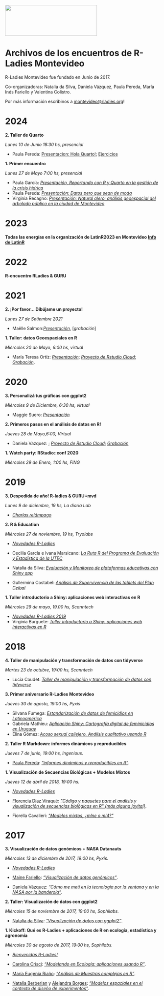 <img src="https://github.com/rladies/starter-kit/blob/master/logo/R-LadiesGlobal_RBG_online_LogoWithText_Horizontal.png" data-canonical-src="https://github.com/rladies/starter-kit/blob/master/logo/R-LadiesGlobal_RBG_online_LogoWithText_Horizontal.png" width="300" height="100" />
 
# Archivos de los encuentros de R-Ladies Montevideo
 
  R-Ladies Montevideo fue fundado en Junio de 2017.
  
  Co-organizadoras: Natalia da Silva, Daniela Vázquez, Paula Pereda, María Inés Fariello y Valentina Colistro.
  
  Por más información escribinos a montevideo@rladies.org!
  
# 2024 



**2. Taller de Quarto**

*Lunes 10 de Junio 18:30 hs, presencial*

+ Paula Pereda: [Presentacion: Hola Quarto!](https://paula.quarto.pub/hola-quarto/#/hello-quarto-title); [Ejercicios](https://github.com/paulapereda/hola-quarto-soluciones)

**1. Primer encuentro**

*Lunes 27 de Mayo 7:00 hs, presencial*

+ Paula García: [*Presentación, Reportando con R y Quarto en la gestión de la crisis hídrica*](https://github.com/rladies/meetup-presentations_montevideo/blob/master/2024-05-27/R-Ladies_paula-garcia.html)
+ Paula Pereda: [*Presentación: Datos pero que sean de moda*](https://github.com/rladies/meetup-presentations_montevideo/blob/master/2024-05-27/Paula_Pereda.pdf)
+ Virginia Recagno: [*Presentación: Natural alero: análisis geoespacial del arbolado público en la ciudad de Montevideo*](https://github.com/rladies/meetup-presentations_montevideo/blob/master/2024-05-27/Arbolado.html)

# 2023

**Todas las energías en la organización de LatinR2023 en Montevideo**
[**Info de LatinR**](https://latin-r.com)

# 2022  

**R-encuentro RLadies & GURU**
  
# 2021

**2. ¡Por favor... Dibújame un proyecto!**

*Lunes 27 de Setiembre 2021*

+ Maêlle Salmon:[*Presentación*](https://rladiesmvd-maelle.netlify.app/#/), [*grabación*]

**1. Taller: datos Geoespaciales en R**

*Miércoles 20 de Mayo, 6:00 hs, virtual*

+ María Teresa Ortíz: [*Presentación*](https://mapas-rladies-mv.netlify.app); [*Proyecto de Rstudio Cloud*](https://rstudio.cloud/project/2488557); [*Grabación*](https://www.youtube.com/watch?v=_pFrWCqTKec&t=3s).


# 2020 

**3. Personalizá tus gráficas con ggplot2**
  
*Miércoles 9 de Diciembre, 6:30 hs, virtual*
+ Maggie Suero: [*Presentación*](https://github.com/maggiesuero/Rprojects)
 
**2. Primeros pasos en el análisis de datos en R!**
  
*Jueves 28 de Mayo,6:00, Virtual*
  
+ Daniela Vazquez: ; [*Proyecto de Rstudio Cloud*](https://rstudio.cloud/project/1327203); [*Grabación*](https://www.youtube.com/watch?v=BqNuFWCx4cg&t=14s)
 
**1. Watch party: RStudio::conf 2020**
  
*Miércoles 29 de Enero, 1:00 hs, FING*

# 2019

**3. Despedida de año! R-ladies & GURU::mvd**
 
*Lunes 9 de diciembre, 19 hs, La diaria Lab*
 
+ [*Charlas relámpago*]()

**2. R & Education**
 
*Miércoles 27 de noviembre, 19 hs, Tryolabs*
 
+ [*Novedades R-Ladies*](https://github.com/rladies/meetup-presentations_montevideo/blob/master/2019-11-26-Edu/Presentaci_n_RLadies.pdf)
 
+ Cecilia García e Ivana Marsicano: [*La Ruta R del Programa de Evaluación y Estadística de la UTEC*](https://github.com/rladies/meetup-presentations_montevideo/blob/master/2019-11-26-Edu/Cecilia_Ivana.pdf)
+ Natalia da Silva: [*Evaluación y Monitoreo de plataformas educativas con Shiny app*](https://github.com/rladies/meetup-presentations_montevideo/blob/master/2019-11-26-Edu/Natalia_da_Silva.pdf)
+ Gullermina Costabel: [*Análisis de Supervivencia de las tablets del Plan Ceibal*]()
 
**1. Taller introductorio a Shiny: aplicaciones web interactivas en R**
 
*Miércoles 29 de mayo, 19.00 hs, Scanntech*
 
+ [*Novedades R-Ladies 2019*](https://github.com/rladies/meetup-presentations_montevideo/blob/master/2019-05-29-shiny/R-Ladies_MVD_primer_encuentro.pdf)
+ Virginia Burguete: [*Taller introductorio a Shiny: aplicaciones web interactivas en R*](https://github.com/rladies/meetup-presentations_montevideo/blob/master/2019-05-29-shiny/taller_shiny/documentation/Shiny.pdf)
 
# 2018
 
**4. Taller de manipulación y transformación de datos con tidyverse**
 
*Martes 23 de octubre, 19:00 hs, Scanntech*
 
+ Lucía Coudet: [*Taller de manipulación y transformación de datos con tidyverse*](https://github.com/rladies/meetup-presentations_montevideo/blob/master/2018-10-23-tidyverse/rladies_tidyverse.pdf)
 
**3. Primer aniversario R-Ladies Montevideo**

*Jueves 30 de agosto, 19:00 hs, Pyxis*

+ Silvana Fumega: [*Estandarización de datos de femicidios en Latinoamérica*](https://github.com/rladies/meetup-presentations_montevideo/blob/master/2018-08-30-1er_a%C3%B1o/G%C3%A9nero_datos_seguridad_silvana.pdf)
+ Gabriela Mathieu: [*Aplicación Shiny: Cartografía digital de feminicidios en Uruguay*](https://github.com/rladies/meetup-presentations_montevideo/blob/master/2018-08-30-1er_a%C3%B1o/Shiny_feminicidios_Gabriela.pdf)
+ Elina Gómez: [*Acoso sexual callejero. Análisis cualitativo usando R*](https://github.com/rladies/meetup-presentations_montevideo/blob/master/2018-08-30-1er_a%C3%B1o/Acoso_callejero_Elina.pdf)
 
**2. Taller R Markdown: informes dinámicos y reproducibles**
  
*Jueves 7 de junio, 19:00 hs, Ingenious.*

+ [Paula Pereda](https://twitter.com/paubgood): [*“informes dinámicos y reproducibles en R”*](2018-06-07-rmarkdown).  
   
 
**1. Visualización de Secuencias Biológicas + Modelos Mixtos**
    
*Jueves 12 de abril de 2018, 19:00 hs.*

+ [*Novedades R-Ladies*](https://github.com/rladies/meetup-presentations_montevideo/blob/master/2018-04-12-charlas/R-Ladies2018.pdf)

+ [Florencia Díaz Viraqué](https://twitter.com/fdiazviraque): [*"Código y paquetes para el análisis y visualización de secuencias biológicas en R" (más alguna joyita!)*](https://github.com/rladies/meetup-presentations_montevideo/blob/master/2018-04-12-charlas/florencia.pdf).
  
+ Fiorella Cavalieri: [*"Modelos mixtos, ¿mlne o ml4?"*](https://github.com/rladies/meetup-presentations_montevideo/blob/master/2018-04-12-charlas/Modelos%20mixtos_11_4_18_2.pptx)
  

# 2017
  
**3. Visualización de datos genómicos + NASA Datanauts**
    
*Miércoles 13 de diciembre de 2017, 19:00 hs, Pyxis.*

+ [*Novedades R-Ladies*](https://github.com/rladies/meetup-presentations_montevideo/blob/master/2017-12-13-Viz_genomics%2BNASADatanauts/2017-13-12-R-LadiesMVD.pdf)

+ [Maine Fariello](https://twitter.com/mainefariello): [*“Visualización de datos genómicos”*](2017-12-13-Viz_genomics%2BNASADatanauts/17-12-RLadies-VizGenomica.pdf). 
  
  
+ [Daniela Vázquez](https://twitter.com/d4tagirl): [*“Cómo me metí en la tecnología por la ventana y en la NASA por la banderola”*](https://docs.google.com/presentation/d/1YBmleq5a0211rYbhq4krHeKOfy5M6bf5gjKpbqZ26io/edit?usp=sharing). 
  
  
**2. Taller: Visualización de datos con ggplot2**
  
*Miércoles 15 de noviembre de 2017, 19:00 hs, Sophilabs.*

+ [Natalia da Silva](https://twitter.com/pacocuak): [*“Visualización de datos con ggplot2”*](2017-11-15-ggplot2).  
  
  
**1. Kickoff: Qué es R-Ladies + aplicaciones de R en ecología, estadística y agronomía**
    
*Miércoles 30 de agosto de 2017, 19:00 hs, Sophilabs.*

+ [*Bienvenidas R-Ladies!*](2017-08-30-kickoff/2017-08-30-R-LadiesMVD-Presentation.pdf)

+ [Carolina Crisci](http://www.cure.edu.uy/sites/default/files/Carolina%20CrisciSEMBLANZA%20DOCENTE%20CURE%20.pdf): [*“Modelando en Ecología: aplicaciones usando R”*](2017-08-30-kickoff/Crisci.pdf).  

+ [María Eugenia Riaño](http://www.iesta.edu.uy/wp-content/uploads/2017/04/CV_EUGENIA_RIANIO.pdf): [*“Análisis de Muestras complejas en R”*](2017-08-30-kickoff/Riaño.pdf).  
  
+ [Natalia Berberian](http://www.fagro.edu.uy/images/stories/Dpto_Biometria_Estadistica/CVuy/Berberian-Natalia.pdf) y [Alejandra Borges](http://www.fagro.edu.uy/posgrados/CVs/No%20pertenecen%20al%20SNI/Borges,%20Alejandra.pdf): [*“Modelos espaciales en el contexto de diseño de experimentos”*](2017-08-30-kickoff/Borges-Berberian.pptx).  


